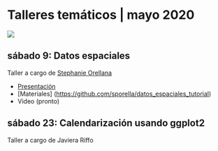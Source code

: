# Talleres temáticos | mayo 2020

![](rladies-chile-talleres-especializados.png)

## sábado 9: Datos espaciales
Taller a cargo de [Stephanie Orellana](https://twitter.com/sporella)

* [Presentación](https://sporella.github.io/datos_espaciales_presentacion)
* [Materiales] (https://github.com/sporella/datos_espaciales_tutorial)
* Video (pronto)

## sábado 23: Calendarización usando ggplot2
Taller a cargo de Javiera Riffo
